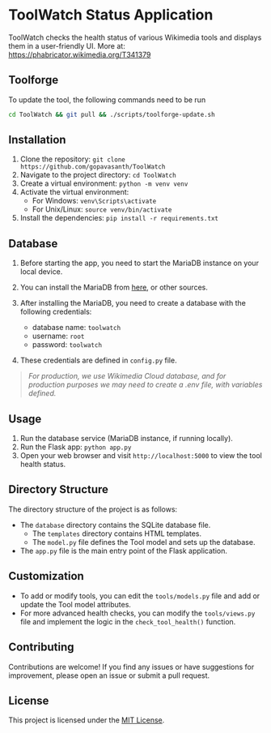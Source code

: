 # ToolWatch Status Application

ToolWatch checks the health status of various Wikimedia tools and displays them in a user-friendly UI.
More at: https://phabricator.wikimedia.org/T341379

## Toolforge

To update the tool, the following commands need to be run
```sh
cd ToolWatch && git pull && ./scripts/toolforge-update.sh
```

## Installation

1. Clone the repository: `git clone https://github.com/gopavasanth/ToolWatch`
2. Navigate to the project directory: `cd ToolWatch`
3. Create a virtual environment: `python -m venv venv`
4. Activate the virtual environment:
   - For Windows: `venv\Scripts\activate`
   - For Unix/Linux: `source venv/bin/activate`
5. Install the dependencies: `pip install -r requirements.txt`

## Database

1. Before starting the app, you need to start the MariaDB instance on your local device.
2. You can install the MariaDB from [here](https://mariadb.com/downloads/), or other sources.
3. After installing the MariaDB, you need to create a database with the following credentials:

   - database name: `toolwatch`
   - username: `root`
   - password: `toolwatch`

4. These credentials are defined in `config.py` file.

> _For production, we use Wikimedia Cloud database, and for production purposes we may need to create a .env file, with variables defined._

## Usage

1. Run the database service (MariaDB instance, if running locally).
2. Run the Flask app: `python app.py`
3. Open your web browser and visit `http://localhost:5000` to view the tool health status.

## Directory Structure

The directory structure of the project is as follows:

- The `database` directory contains the SQLite database file.
  - The `templates` directory contains HTML templates.
  - The `model.py` file defines the Tool model and sets up the database.
- The `app.py` file is the main entry point of the Flask application.

## Customization

- To add or modify tools, you can edit the `tools/models.py` file and add or update the Tool model attributes.
- For more advanced health checks, you can modify the `tools/views.py` file and implement the logic in the `check_tool_health()` function.

## Contributing

Contributions are welcome! If you find any issues or have suggestions for improvement, please open an issue or submit a pull request.

## License

This project is licensed under the [MIT License](LICENSE).
